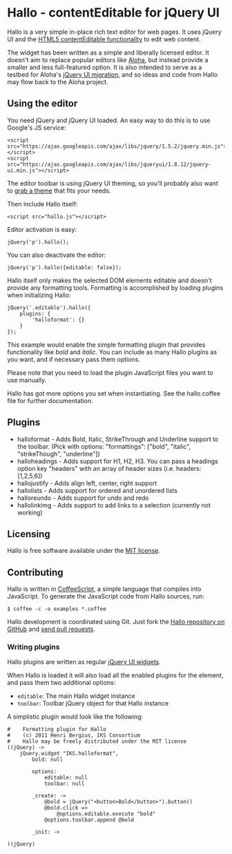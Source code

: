 Hallo - contentEditable for jQuery UI
=====================================

Hallo is a very simple in-place rich text editor for web pages. It uses jQuery UI and the [HTML5 contentEditable functionality](https://developer.mozilla.org/en/rich-text_editing_in_mozilla) to edit web content.

The widget has been written as a simple and liberally licensed editor. It doesn't aim to replace popular editors like [Aloha](http://aloha-editor.org), but instead provide a smaller and less full-featured option. It is also intended to serve as a testbed for Aloha's [jQuery UI migration](https://github.com/alohaeditor/Aloha-Editor/issues/55), and so ideas and code from Hallo may flow back to the Aloha project.

## Using the editor

You need jQuery and jQuery UI loaded. An easy way to do this is to use Google's JS service:

    <script src="https://ajax.googleapis.com/ajax/libs/jquery/1.5.2/jquery.min.js"></script> 
    <script src="https://ajax.googleapis.com/ajax/libs/jqueryui/1.8.12/jquery-ui.min.js"></script>

The editor toolbar is using jQuery UI theming, so you'll probably also want to [grab a theme](http://jqueryui.com/themeroller/) that fits your needs.

Then include Hallo itself:

    <script src="hallo.js"></script>

Editor activation is easy:

    jQuery('p').hallo();

You can also deactivate the editor:

    jQuery('p').hallo({editable: false});

Hallo itself only makes the selected DOM elements editable and doesn't provide any formatting tools. Formatting is accomplished by loading plugins when initializing Hallo:

    jQuery('.editable').hallo({
        plugins: {
            'halloformat': {}
        }
    });

This example would enable the simple formatting plugin that provides functionality like _bold_ and _italic_. You can include as many Hallo plugins as you want, and if necessary pass them options.

Please note that you need to load the plugin JavaScript files you want to use manually.

Hallo has got more options you set when instantiating. See the hallo.coffee file for further documentation.

## Plugins

* halloformat - Adds Bold, Italic, StrikeThrough and Underline support to the toolbar. (Pick with options: "formattings": ["bold", "italic", "strikeThough", "underline"])
* halloheadings - Adds support for H1, H2, H3. You can pass a headings option key "headers" with an array of header sizes (i.e. headers: [1,2,5,6])
* hallojustify - Adds align left, center, right support
* hallolists - Adds support for ordered and unordered lists
* halloreundo - Adds support for undo and redo
* hallolinkimg - Adds support to add links to a selection (currently not working)

## Licensing

Hallo is free software available under the [MIT license](http://en.wikipedia.org/wiki/MIT_License).

## Contributing

Hallo is written in [CoffeeScript](http://jashkenas.github.com/coffee-script/), a simple language that compiles into JavaScript. To generate the JavaScript code from Hallo sources, run:

    $ coffee -c -o examples *.coffee

Hallo development is coordinated using Git. Just fork the [Hallo repository on GitHub](https://github.com/bergie/hallo) and [send pull requests](http://help.github.com/pull-requests/).

### Writing plugins

Hallo plugins are written as regular [jQuery UI widgets](http://semantic-interaction.org/blog/2011/03/01/jquery-ui-widget-factory/).

When Hallo is loaded it will also load all the enabled plugins for the element, and pass them two additional options:

* `editable`: The main Hallo widget instance
* `toolbar`: Toolbar jQuery object for that Hallo instance

A simplistic plugin would look like the following:

    #    Formatting plugin for Hallo
    #    (c) 2011 Henri Bergius, IKS Consortium
    #    Hallo may be freely distributed under the MIT license
    ((jQuery) ->
        jQuery.widget "IKS.halloformat",
            bold: null

            options:
                editable: null
                toolbar: null

            _create: ->
                @bold = jQuery("<button>Bold</button>").button()
                @bold.click =>
                    @options.editable.execute "bold"
                @options.toolbar.append @bold

            _init: ->

    )(jQuery)